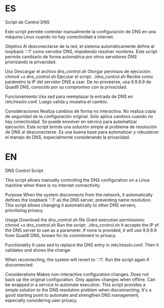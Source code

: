 # ES

Script de Control DNS

Este script permite controlar manualmente la configuración de DNS en una máquina Linux cuando no hay conectividad a internet.

Objetivo
Al desconectarse de la red, el sistema automáticamente define al loopback '::1' como servidor DNS, impidiendo resolver nombres. Este script permite cambiarlo de forma automática por otros servidores DNS priorizando la privacidad.

Uso
Descargar el archivo dns_control.sh
Otorgar permisos de ejecución: chmod +x dns_control.sh
Ejecutar el script: ./dns_control.sh
Recibe como parámetro la IP del servidor DNS a usar. De no proveerse, usa 9.9.9.9 de Quad9 DNS, conocido por su compromiso con la privacidad.

Funcionamiento
Usa sed para reemplazar la entrada de DNS en /etc/resolv.conf. Luego valida y muestra el cambio.

Consideraciones
Realiza cambios de forma no interactiva.
No realiza copia de seguridad de la configuración original.
Sólo aplica cambios cuando no hay conectividad.
Se puede envolver en service para automatizar ejecución.
Este script brinda una solución simple al problema de resolución de DNS al desconectarse. Es una buena base para automatizar y robustecer el manejo de DNS, especialmente considerando la privacidad.

# EN

DNS Control Script

This script allows manually controlling the DNS configuration on a Linux machine when there is no internet connectivity.

Purpose
When the system disconnects from the network, it automatically defines the loopback '::1' as the DNS server, preventing name resolution. This script allows changing it automatically to other DNS servers, prioritizing privacy.

Usage
Download the dns_control.sh file
Grant execution permissions: chmod +x dns_control.sh
Run the script: ./dns_control.sh
It accepts the IP of the DNS server to use as a parameter. If none is provided, it will use 9.9.9.9 from Quad9 DNS, known for its commitment to privacy.

Functionality
It uses sed to replace the DNS entry in /etc/resolv.conf. Then it validates and shows the change.

When reconnecting, the system will revert to '::1'. Run the script again if disconnected.

Considerations
Makes non-interactive configuration changes.
Does not back up the original configuration.
Only applies changes when offline.
Can be wrapped in a service to automate execution.
This script provides a simple solution to the DNS resolution problem when disconnecting. It's a good starting point to automate and strengthen DNS management, especially considering user privacy.
